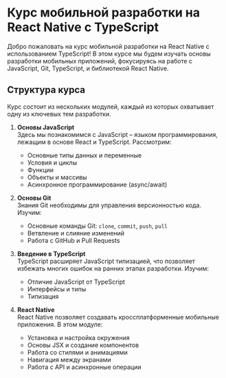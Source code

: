 # Курс мобильной разработки на React Native с TypeScript

Добро пожаловать на курс мобильной разработки на React Native с использованием TypeScript! В этом курсе мы будем изучать основы разработки мобильных приложений, фокусируясь на работе с JavaScript, Git, TypeScript, и библиотекой React Native.

## Структура курса

Курс состоит из нескольких модулей, каждый из которых охватывает одну из ключевых тем разработки. 

1. **Основы JavaScript**  
   Здесь мы познакомимся с JavaScript – языком программирования, лежащим в основе React и TypeScript. Рассмотрим:
   - Основные типы данных и переменные
   - Условия и циклы
   - Функции
   - Объекты и массивы
   - Асинхронное программирование (async/await)

2. **Основы Git**  
   Знания Git необходимы для управления версионностью кода. Изучим:
   - Основные команды Git: `clone`, `commit`, `push`, `pull`
   - Ветвление и слияние изменений
   - Работа с GitHub и Pull Requests

3. **Введение в TypeScript**  
   TypeScript расширяет JavaScript типизацией, что позволяет избежать многих ошибок на ранних этапах разработки. Изучим:
   - Отличие JavaScript от TypeScript
   - Интерфейсы и типы
   - Типизация

4. **React Native**  
   React Native позволяет создавать кроссплатформенные мобильные приложения. В этом модуле:
   - Установка и настройка окружения
   - Основы JSX и создание компонентов
   - Работа со стилями и анимациями
   - Навигация между экранами
   - Работа с API и асинхронные операции